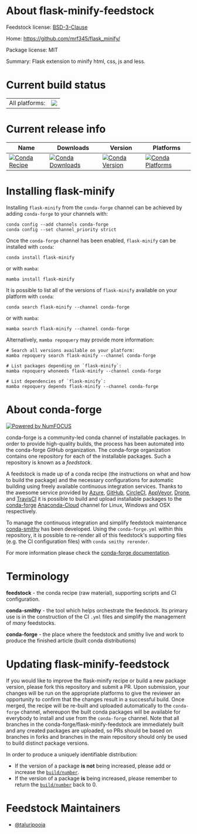 About flask-minify-feedstock
============================

Feedstock license: [BSD-3-Clause](https://github.com/conda-forge/flask-minify-feedstock/blob/main/LICENSE.txt)

Home: https://github.com/mrf345/flask_minify/

Package license: MIT

Summary: Flask extension to minify html, css, js and less.

Current build status
====================


<table><tr><td>All platforms:</td>
    <td>
      <a href="https://dev.azure.com/conda-forge/feedstock-builds/_build/latest?definitionId=19558&branchName=main">
        <img src="https://dev.azure.com/conda-forge/feedstock-builds/_apis/build/status/flask-minify-feedstock?branchName=main">
      </a>
    </td>
  </tr>
</table>

Current release info
====================

| Name | Downloads | Version | Platforms |
| --- | --- | --- | --- |
| [![Conda Recipe](https://img.shields.io/badge/recipe-flask--minify-green.svg)](https://anaconda.org/conda-forge/flask-minify) | [![Conda Downloads](https://img.shields.io/conda/dn/conda-forge/flask-minify.svg)](https://anaconda.org/conda-forge/flask-minify) | [![Conda Version](https://img.shields.io/conda/vn/conda-forge/flask-minify.svg)](https://anaconda.org/conda-forge/flask-minify) | [![Conda Platforms](https://img.shields.io/conda/pn/conda-forge/flask-minify.svg)](https://anaconda.org/conda-forge/flask-minify) |

Installing flask-minify
=======================

Installing `flask-minify` from the `conda-forge` channel can be achieved by adding `conda-forge` to your channels with:

```
conda config --add channels conda-forge
conda config --set channel_priority strict
```

Once the `conda-forge` channel has been enabled, `flask-minify` can be installed with `conda`:

```
conda install flask-minify
```

or with `mamba`:

```
mamba install flask-minify
```

It is possible to list all of the versions of `flask-minify` available on your platform with `conda`:

```
conda search flask-minify --channel conda-forge
```

or with `mamba`:

```
mamba search flask-minify --channel conda-forge
```

Alternatively, `mamba repoquery` may provide more information:

```
# Search all versions available on your platform:
mamba repoquery search flask-minify --channel conda-forge

# List packages depending on `flask-minify`:
mamba repoquery whoneeds flask-minify --channel conda-forge

# List dependencies of `flask-minify`:
mamba repoquery depends flask-minify --channel conda-forge
```


About conda-forge
=================

[![Powered by
NumFOCUS](https://img.shields.io/badge/powered%20by-NumFOCUS-orange.svg?style=flat&colorA=E1523D&colorB=007D8A)](https://numfocus.org)

conda-forge is a community-led conda channel of installable packages.
In order to provide high-quality builds, the process has been automated into the
conda-forge GitHub organization. The conda-forge organization contains one repository
for each of the installable packages. Such a repository is known as a *feedstock*.

A feedstock is made up of a conda recipe (the instructions on what and how to build
the package) and the necessary configurations for automatic building using freely
available continuous integration services. Thanks to the awesome service provided by
[Azure](https://azure.microsoft.com/en-us/services/devops/), [GitHub](https://github.com/),
[CircleCI](https://circleci.com/), [AppVeyor](https://www.appveyor.com/),
[Drone](https://cloud.drone.io/welcome), and [TravisCI](https://travis-ci.com/)
it is possible to build and upload installable packages to the
[conda-forge](https://anaconda.org/conda-forge) [Anaconda-Cloud](https://anaconda.org/)
channel for Linux, Windows and OSX respectively.

To manage the continuous integration and simplify feedstock maintenance
[conda-smithy](https://github.com/conda-forge/conda-smithy) has been developed.
Using the ``conda-forge.yml`` within this repository, it is possible to re-render all of
this feedstock's supporting files (e.g. the CI configuration files) with ``conda smithy rerender``.

For more information please check the [conda-forge documentation](https://conda-forge.org/docs/).

Terminology
===========

**feedstock** - the conda recipe (raw material), supporting scripts and CI configuration.

**conda-smithy** - the tool which helps orchestrate the feedstock.
                   Its primary use is in the construction of the CI ``.yml`` files
                   and simplify the management of *many* feedstocks.

**conda-forge** - the place where the feedstock and smithy live and work to
                  produce the finished article (built conda distributions)


Updating flask-minify-feedstock
===============================

If you would like to improve the flask-minify recipe or build a new
package version, please fork this repository and submit a PR. Upon submission,
your changes will be run on the appropriate platforms to give the reviewer an
opportunity to confirm that the changes result in a successful build. Once
merged, the recipe will be re-built and uploaded automatically to the
`conda-forge` channel, whereupon the built conda packages will be available for
everybody to install and use from the `conda-forge` channel.
Note that all branches in the conda-forge/flask-minify-feedstock are
immediately built and any created packages are uploaded, so PRs should be based
on branches in forks and branches in the main repository should only be used to
build distinct package versions.

In order to produce a uniquely identifiable distribution:
 * If the version of a package **is not** being increased, please add or increase
   the [``build/number``](https://docs.conda.io/projects/conda-build/en/latest/resources/define-metadata.html#build-number-and-string).
 * If the version of a package **is** being increased, please remember to return
   the [``build/number``](https://docs.conda.io/projects/conda-build/en/latest/resources/define-metadata.html#build-number-and-string)
   back to 0.

Feedstock Maintainers
=====================

* [@taluripooja](https://github.com/taluripooja/)

